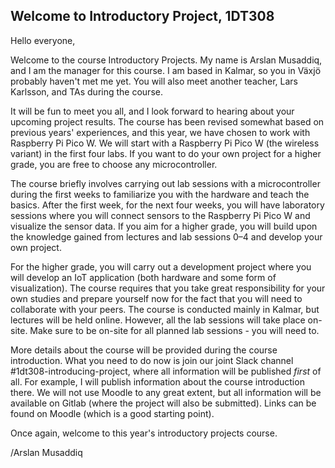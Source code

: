 ## Welcome to Introductory Project, 1DT308

Hello everyone,

Welcome to the course Introductory Projects. My name is Arslan Musaddiq, and I am the manager for this course. I am based in Kalmar, so you in Växjö probably haven't met me yet. You will also meet another teacher, Lars Karlsson, and TAs during the course.

It will be fun to meet you all, and I look forward to hearing about your upcoming project results. The course has been revised somewhat based on previous years' experiences, and this year, we have chosen to work with Raspberry Pi Pico W. We will start with a Raspberry Pi Pico W (the wireless variant) in the first four labs. If you want to do your own project for a higher grade, you are free to choose any microcontroller.

The course briefly involves carrying out lab sessions with a microcontroller during the first weeks to familiarize you with the hardware and teach the basics. After the first week, for the next four weeks, you will have laboratory sessions where you will connect sensors to the Raspberry Pi Pico W and visualize the sensor data. If you aim for a higher grade, you will build upon the knowledge gained from lectures and lab sessions 0–4 and develop your own project. 

For the higher grade, you will carry out a development project where you will develop an IoT application (both hardware and some form of visualization). The course requires that you take great responsibility for your own studies and prepare yourself now for the fact that you will need to collaborate with your peers. The course is conducted mainly in Kalmar, but lectures will be held online. However, all the lab sessions will take place on-site. Make sure to be on-site for all planned lab sessions - you will need to.

More details about the course will be provided during the course introduction. What you need to do now is join our joint Slack channel #1dt308-introducing-project, where all information will be published _first_ of all. For example, I will publish information about the course introduction there. We will not use Moodle to any great extent, but all information will be available on Gitlab (where the project will also be submitted). Links can be found on Moodle (which is a good starting point).

Once again, welcome to this year's introductory projects course.

/Arslan Musaddiq
